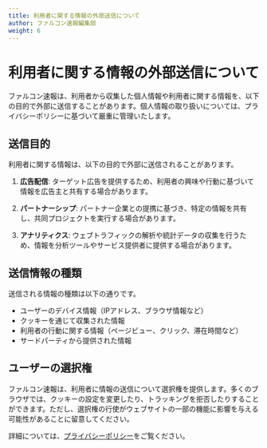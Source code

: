 ```yaml
---
title: 利用者に関する情報の外部送信について
author: ファルコン速報編集部
weight: 6
---
```


# 利用者に関する情報の外部送信について

ファルコン速報は、利用者から収集した個人情報や利用者に関する情報を、以下の目的で外部に送信することがあります。個人情報の取り扱いについては、プライバシーポリシーに基づいて厳重に管理いたします。

## 送信目的

利用者に関する情報は、以下の目的で外部に送信されることがあります。

1. **広告配信**: ターゲット広告を提供するため、利用者の興味や行動に基づいて情報を広告主と共有する場合があります。

2. **パートナーシップ**: パートナー企業との提携に基づき、特定の情報を共有し、共同プロジェクトを実行する場合があります。

3. **アナリティクス**: ウェブトラフィックの解析や統計データの収集を行うため、情報を分析ツールやサービス提供者に提供する場合があります。

## 送信情報の種類

送信される情報の種類は以下の通りです。

- ユーザーのデバイス情報（IPアドレス、ブラウザ情報など）
- クッキーを通じて収集された情報
- 利用者の行動に関する情報（ページビュー、クリック、滞在時間など）
- サードパーティから提供された情報

## ユーザーの選択権

ファルコン速報は、利用者に情報の送信について選択権を提供します。多くのブラウザでは、クッキーの設定を変更したり、トラッキングを拒否したりすることができます。ただし、選択権の行使がウェブサイトの一部の機能に影響を与える可能性があることに留意してください。

詳細については、[プライバシーポリシー](https://www.falsoku.com/privacy-policy)をご覧ください。
